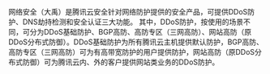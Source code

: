 网络安全（大禹）是腾讯云安全针对网络防护提供的安全产品，可提供DDoS防护、DNS劫持检测和安全认证三大功能。
其中，DDoS防护，按使用的场景不同，可分为DDoS基础防护、BGP高防、高防专区（三网高防）、网站高防（原DDoS分布式防御）。DDoS基础防护为所有腾讯云主机提供默认防护，BGP高防、高防专区（三网高防）可为有高带宽防护的用户提供防护，网站高防（原DDoS分布式防御）可为腾讯云内、外的客户提供网站类业务的DDoS防护。